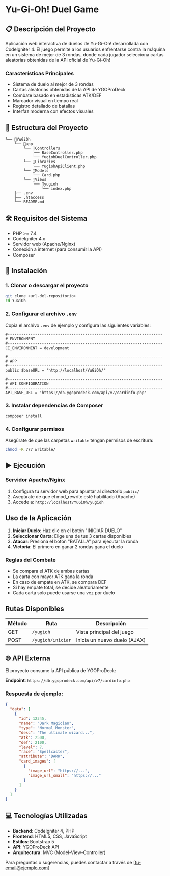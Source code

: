 # Yu-Gi-Oh! Duel Game

## 📋 Descripción del Proyecto

Aplicación web interactiva de duelos de Yu-Gi-Oh! desarrollada con CodeIgniter 4. El juego permite a los usuarios enfrentarse contra la máquina en un sistema de mejor de 3 rondas, donde cada jugador selecciona cartas aleatorias obtenidas de la API oficial de Yu-Gi-Oh!

### Características Principales

- Sistema de duelo al mejor de 3 rondas
- Cartas aleatorias obtenidas de la API de YGOProDeck
- Combate basado en estadísticas ATK/DEF
- Marcador visual en tiempo real
- Registro detallado de batallas
- Interfaz moderna con efectos visuales

## 📁 Estructura del Proyecto

```
└── 📁YuGiOh
    └── 📁app
        └── 📁Controllers
            ├── BaseController.php
            └── YugiohDuelController.php
        └── 📁Libraries
            └── YugiohApiClient.php
        └── 📁Models
            └── Card.php
        └── 📁Views
            └── 📁yugioh
                └── index.php
    ├── .env
    ├── .htaccess
    └── README.md
```

## 🛠️ Requisitos del Sistema

- PHP >= 7.4
- CodeIgniter 4.x
- Servidor web (Apache/Nginx)
- Conexión a internet (para consumir la API)
- Composer

## 🚀 Instalación

### 1. Clonar o descargar el proyecto

```bash
git clone <url-del-repositorio>
cd YuGiOh
```

### 2. Configurar el archivo `.env`

Copia el archivo `.env` de ejemplo y configura las siguientes variables:

```env
#--------------------------------------------------------------------
# ENVIRONMENT
#--------------------------------------------------------------------
CI_ENVIRONMENT = development

#--------------------------------------------------------------------
# APP
#--------------------------------------------------------------------
public $baseURL = 'http://localhost/YuGiOh/'

#--------------------------------------------------------------------
# API CONFIGURATION
#--------------------------------------------------------------------
API_BASE_URL = 'https://db.ygoprodeck.com/api/v7/cardinfo.php'
```

### 3. Instalar dependencias de Composer

```bash
composer install
```

### 4. Configurar permisos

Asegúrate de que las carpetas `writable` tengan permisos de escritura:

```bash
chmod -R 777 writable/
```

## ▶️ Ejecución

###  Servidor Apache/Nginx

1. Configura tu servidor web para apuntar al directorio `public/`
2. Asegúrate de que el mod_rewrite esté habilitado (Apache)
3. Accede a: `http://localhost/YuGiOh/yugioh`

## Uso de la Aplicación

1. **Iniciar Duelo**: Haz clic en el botón "INICIAR DUELO"
2. **Seleccionar Carta**: Elige una de tus 3 cartas disponibles
3. **Atacar**: Presiona el botón "BATALLA" para ejecutar la ronda
4. **Victoria**: El primero en ganar 2 rondas gana el duelo

### Reglas del Combate

- Se compara el ATK de ambas cartas
- La carta con mayor ATK gana la ronda
- En caso de empate en ATK, se compara DEF
- Si hay empate total, se decide aleatoriamente
- Cada carta solo puede usarse una vez por duelo


## Rutas Disponibles

| Método | Ruta | Descripción |
|--------|------|-------------|
| GET | `/yugioh` | Vista principal del juego |
| POST | `/yugioh/iniciar` | Inicia un nuevo duelo (AJAX) |

## 🌐 API Externa

El proyecto consume la API pública de YGOProDeck:

**Endpoint**: `https://db.ygoprodeck.com/api/v7/cardinfo.php`

### Respuesta de ejemplo:
```json
{
  "data": [
    {
      "id": 12345,
      "name": "Dark Magician",
      "type": "Normal Monster",
      "desc": "The ultimate wizard...",
      "atk": 2500,
      "def": 2100,
      "level": 7,
      "race": "Spellcaster",
      "attribute": "DARK",
      "card_images": [
        {
          "image_url": "https://...",
          "image_url_small": "https://..."
        }
      ]
    }
  ]
}
```

## 💻 Tecnologías Utilizadas

- **Backend**: CodeIgniter 4, PHP
- **Frontend**: HTML5, CSS, JavaScript 
- **Estilos**: Bootstrap 5
- **API**: YGOProDeck API
- **Arquitectura**: MVC (Model-View-Controller)


Para preguntas o sugerencias, puedes contactar a través de [tu-email@ejemplo.com]
